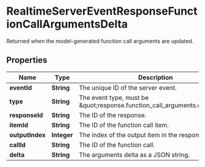 

# RealtimeServerEventResponseFunctionCallArgumentsDelta

Returned when the model-generated function call arguments are updated.

## Properties

| Name | Type | Description | Notes |
|------------ | ------------- | ------------- | -------------|
|**eventId** | **String** | The unique ID of the server event. |  |
|**type** | **String** | The event type, must be \&quot;response.function_call_arguments.delta\&quot;. |  |
|**responseId** | **String** | The ID of the response. |  |
|**itemId** | **String** | The ID of the function call item. |  |
|**outputIndex** | **Integer** | The index of the output item in the response. |  |
|**callId** | **String** | The ID of the function call. |  |
|**delta** | **String** | The arguments delta as a JSON string. |  |




